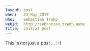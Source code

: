 ```yaml
---
layout: post
when:   23 May 2011
who:    Sebastian Tramp
webid:  http://sebastian.tramp.name
title:  initial post
---
```


This is not just a post ... :-)
